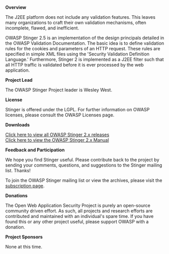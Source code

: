 <b>Overview</b>

The J2EE platform does not include any validation features. This leaves many organizations to craft their own validation mechanisms, often incomplete, flawed, and inefficient.

OWASP Stinger 2.5 is an implementation of the design principals detailed in the OWASP Validation Documentation. The basic idea is to define validation rules for the cookies and parameters of an HTTP request. These rules are specified in simple XML files using the 'Security Validation Definition Language.' Furthermore, Stinger 2 is implemented as a J2EE filter such that all HTTP traffic is validated before it is ever processed by the web application.

<b>Project Lead</b>

The OWASP Stinger Project leader is Wesley West.

<b>License</b>

Stinger is offered under the LGPL. For further information on OWASP licenses, please consult the OWASP Licenses page.

<b>Downloads</b>

[Click here to view all OWASP Stinger 2.x releases](http://www.owasp.org/index.php/OWASP_Stinger_2_Releases)</br>
[Click here to view the OWASP Stinger 2.x Manual](http://www.owasp.org/index.php/OWASP_Stinger_Manual)

<b>Feedback and Participation</b>

We hope you find Stinger useful. Please contribute back to the project by sending your comments, questions, and suggestions to the Stinger mailing list. Thanks!

To join the OWASP Stinger mailing list or view the archives, please visit the [subscription page](http://lists.owasp.org/mailman/listinfo/owasp-stinger).

<b>Donations</b>

The Open Web Application Security Project is purely an open-source community driven effort. As such, all projects and research efforts are contributed and maintained with an individual's spare time. If you have found this or any other project useful, please support OWASP with a donation.

<b>Project Sponsors</b>

None at this time. 
